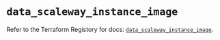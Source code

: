 # `data_scaleway_instance_image`

Refer to the Terraform Registory for docs: [`data_scaleway_instance_image`](https://registry.terraform.io/providers/scaleway/scaleway/2.21.0/docs/data-sources/instance_image).
